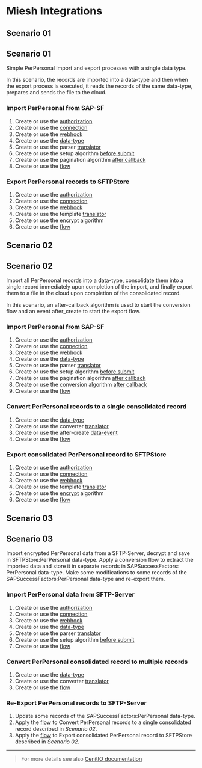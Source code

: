 # Miesh Integrations

<!-- tabs:start -->

## **Scenario 01**
## Scenario 01

Simple PerPersonal import and export processes with a single data type.

In this scenario, the records are imported into a data-type and then when the export process is executed, it reads the 
records of the same data-type, prepares and sends the file to the cloud.

### Import PerPersonal from SAP-SF

1. Create or use the [authorization](authorizations/sap-success-factors.md) 
2. Create or use the [connection](connections/sap-success-factors.md)
3. Create or use the [webhook](webhooks/sap-success-factors-get-perpersonal.md)
4. Create or use the [data-type](data-types/SAPSuccessFactors-PerPersonal.md)
5. Create or use the parser [translator](translators/parse_from_sapsf_api_response_to_sapsf_perpersonal.md)
6. Create or use the setup algorithm [before submit](algorithms/sapsf-setup_import_before_submit.md)
7. Create or use the pagination algorithm [after callback](algorithms/sapsf-setup_import_next_page_after_callback.md)
8. Create or use the [flow](flows/sapsf-do_import_from_sapsf_perpersonal.md)

### Export PerPersonal records to SFTPStore

1. Create or use the [authorization](authorizations/sftp-store.md) 
2. Create or use the [connection](connections/sftp-store.md)
3. Create or use the [webhook](webhooks/sftp-store-upload-file.md)
4. Create or use the template [translator](translators/parse_from_sapsf_perpersonal_to_sftp_server_upload_request.md)
5. Create or use the [encrypt](algorithms/miesh-encrypt.md) algorithm
6. Create or use the [flow](flows/sapsf-do_export_to_sftp_server_perpersonal.md)

## **Scenario 02**
## Scenario 02

Import all PerPersonal records into a data-type, consolidate them into a single record immediately upon completion of the import, 
and finally export them to a file in the cloud upon completion of the consolidated record.

In this scenario, an after-callback algorithm is used to start the conversion flow and an event after_create to start the export flow.

### Import PerPersonal from SAP-SF

1. Create or use the [authorization](authorizations/sap-success-factors.md) 
2. Create or use the [connection](connections/sap-success-factors.md)
3. Create or use the [webhook](webhooks/sap-success-factors-get-perpersonal.md)
4. Create or use the [data-type](data-types/SAPSuccessFactors-PerPersonal.md)
5. Create or use the parser [translator](translators/parse_from_sapsf_api_response_to_sapsf_perpersonal.md)
6. Create or use the setup algorithm [before submit](algorithms/sapsf-setup_import_before_submit.md)
7. Create or use the pagination algorithm [after callback](algorithms/sapsf-setup_import_next_page_after_callback.md)
8. Create or use the conversion algorithm [after callback](algorithms/sapsf-convert_import_perpersonal_after_callback.md)
9. Create or use the [flow](flows/sapsf-do_import_from_sapsf_perpersonal.md)

### Convert PerPersonal records to a single consolidated record

1. Create or use the [data-type](data-types/SFTPStore-PerPersonal.md)
2. Create or use the converter [translator](translators/parse_from_sapsf_to_sftpstore_perpersonal.md)
3. Create or use the after-create [data-event](observers/SFTPStore-PerPersonal-throw_after_creating.md)
4. Create or use the [flow](flows/sftpstore-do_convert_from_sapsf_to_sftpstote_perpersonal.md)

### Export consolidated PerPersonal record to SFTPStore

1. Create or use the [authorization](authorizations/sftp-store.md) 
2. Create or use the [connection](connections/sftp-store.md)
3. Create or use the [webhook](webhooks/sftp-store-upload-file.md)
4. Create or use the template [translator](translators/parse_from_sftpstore_perpersonal_to_sftp_server_upload_request.md)
5. Create or use the [encrypt](algorithms/miesh-encrypt.md) algorithm
6. Create or use the [flow](flows/sftpstore-do_export_to_sftp_server_perpersonal.md)

## **Scenario 03**
## Scenario 03

Import encrypted PerPersonal data from a SFTP-Server, decrypt and save in SFTPStore:PerPersonal data-type.
Apply a conversion flow to extract the imported data and store it in separate records in SAPSuccessFactors: PerPersonal data-type.
Make some modifications to some records of the SAPSuccessFactors:PerPersonal data-type and re-export them.

### Import PerPersonal data from SFTP-Server

1. Create or use the [authorization](authorizations/sftp-store.md) 
2. Create or use the [connection](connections/sftp-store.md)
3. Create or use the [webhook](webhooks/sftp-store-download-file.md)
4. Create or use the [data-type](data-types/SFTPStore-PerPersonal.md)
5. Create or use the parser [translator](translators/parse_from_sftp_server_download_response_to_sftpstore_perpersonal.md)
6. Create or use the setup algorithm [before submit](algorithms/sftpstore-setup_import_before_submit.md)
9. Create or use the [flow](flows/sftpstore-do_import_from_sftp_server_perpersonal.md)

### Convert PerPersonal consolidated record to multiple records

1. Create or use the [data-type](data-types/SAPSuccessFactors-PerPersonal.md)
2. Create or use the converter [translator](translators/parse_from_sftpstore_to_sapsf_perpersonal.md)
4. Create or use the [flow](flows/sftpstore-do_convert_from_sftpstote_to_sapsf_perpersonal.md)

### Re-Export PerPersonal records to SFTP-Server

1. Update some records of the SAPSuccessFactors:PerPersonal data-type.
2. Apply the [flow](flows/sftpstore-do_convert_from_sapsf_to_sftpstote_perpersonal.md) to Convert PerPersonal records to a single consolidated record described in *Scenario 02*.
3. Apply the [flow](flows/sftpstore-do_export_to_sftp_server_perpersonal.md) to Export consolidated PerPersonal record to SFTPStore described in *Scenario 02*.

<!-- tabs:end -->

<hr />

> For more details see also [CenitIO documentation](https://cenit-io.github.io/docs)